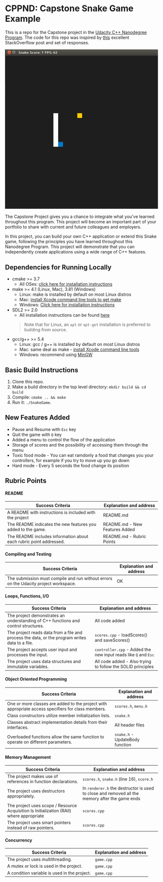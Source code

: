 # CPPND: Capstone Snake Game Example

This is a repo for the Capstone project in the [Udacity C++ Nanodegree Program](https://www.udacity.com/course/c-plus-plus-nanodegree--nd213). The code for this repo was inspired by [this](https://codereview.stackexchange.com/questions/212296/snake-game-in-c-with-sdl) excellent StackOverflow post and set of responses.

<img src="snake_game.gif"/>

The Capstone Project gives you a chance to integrate what you've learned throughout this program. This project will become an important part of your portfolio to share with current and future colleagues and employers.

In this project, you can build your own C++ application or extend this Snake game, following the principles you have learned throughout this Nanodegree Program. This project will demonstrate that you can independently create applications using a wide range of C++ features.

## Dependencies for Running Locally
* cmake >= 3.7
  * All OSes: [click here for installation instructions](https://cmake.org/install/)
* make >= 4.1 (Linux, Mac), 3.81 (Windows)
  * Linux: make is installed by default on most Linux distros
  * Mac: [install Xcode command line tools to get make](https://developer.apple.com/xcode/features/)
  * Windows: [Click here for installation instructions](http://gnuwin32.sourceforge.net/packages/make.htm)
* SDL2 >= 2.0
  * All installation instructions can be found [here](https://wiki.libsdl.org/Installation)
  >Note that for Linux, an `apt` or `apt-get` installation is preferred to building from source. 
* gcc/g++ >= 5.4
  * Linux: gcc / g++ is installed by default on most Linux distros
  * Mac: same deal as make - [install Xcode command line tools](https://developer.apple.com/xcode/features/)
  * Windows: recommend using [MinGW](http://www.mingw.org/)

## Basic Build Instructions

1. Clone this repo.
2. Make a build directory in the top level directory: `mkdir build && cd build`
3. Compile: `cmake .. && make`
4. Run it: `./SnakeGame`.

## New Features Added

* Pause and Resume with `Esc` key
* Quit the game with `Q` key
* Added a menu to control the flow of the application
* Storage of scores and the possibility of accessing them through the menu
* Toxic food mode - You can eat ramdonly a food that changes you your controllers, for example if you try to move up you go down
* Hard mode - Every 5 seconds the food change its position

## Rubric Points

#### README

| Success Criteria  | Explanation and address |
| ------------- | ------------- |
| A README with instructions is included with the project  | README.md |
| The README indicates the new features you added to the game.  | README.md  - New Features Added|
| The README includes information about each rubric point addressed. | README.md  - Rubric Points|

#### Compiling and Testing

| Success Criteria  | Explanation and address |
| ------------- | ------------- |
| The submission must compile and run without errors on the Udacity project workspace.  | OK  |


#### Loops, Functions, I/O

| Success Criteria  | Explanation and address |
| ------------- | ------------- |
| The project demonstrates an understanding of C++ functions and control structures.  | All code added  |
| The project reads data from a file and process the data, or the program writes data to a file.  | `scores.cpp` - loadScores() and saveScores()  |
| The project accepts user input and processes the input. | `controller.cpp` - Added the new input reads like `Q` and `Esc`  |
| The project uses data structures and immutable variables.  | All code added - Also trying to follow the SOLID principles |

#### Object Oriented Programming

| Success Criteria  | Explanation and address |
| ------------- | ------------- |
| One or more classes are added to the project with appropriate access specifiers for class members. | `scores.h`, `menu.h `|
| Class constructors utilize member initialization lists.  | `snake.h`  |
| Classes abstract implementation details from their interfaces.  | All header files  |
| Overloaded functions allow the same function to operate on different parameters.  | `snake.h` - UpdateBody function |

#### Memory Management

| Success Criteria  | Explanation and address |
| ------------- | ------------- |
| The project makes use of references in function declarations.  | `scores.h`, `snake.h` (line 16), `score.h` |
| The project uses destructors appropriately.  | In `renderer.h` the destructor is used to close and removed all the memory after the game ends |
| The project uses scope / Resource Acquisition Is Initialization (RAII) where appropriate  | `scores.cpp`  |
| The project uses smart pointers instead of raw pointers.  | `scores.cpp`  |

#### Concurrency

| Success Criteria  | Explanation and address |
| ------------- | ------------- |
| The project uses multithreading.  | `game.cpp`  |
| A mutex or lock is used in the project.  | `game.cpp`  |
| A condition variable is used in the project.  | `game.cpp` |
